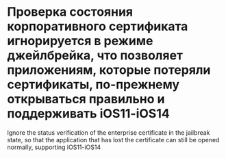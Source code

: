 # Проверка состояния корпоративного сертификата игнорируется в режиме джейлбрейка, что позволяет приложениям, которые потеряли сертификаты, по-прежнему открываться правильно и поддерживать iOS11-iOS14

Ignore the status verification of the enterprise certificate in the jailbreak state, so that the application that has lost the certificate can still be opened normally, supporting iOS11-iOS14
